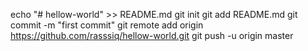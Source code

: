 echo "# hellow-world" >> README.md
git init
git add README.md
git commit -m "first commit"
git remote add origin https://github.com/rasssiq/hellow-world.git
git push -u origin master
